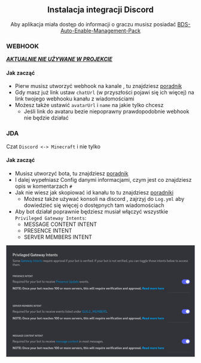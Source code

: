 <div align="center">

## Instalacja integracji Discord


Aby aplikacja miała dostęp do informacji o graczu musisz
posiadać [BDS-Auto-Enable-Management-Pack](https://github.com/Huje22/BDS-Auto-Enable-Management-Pack)

</div>

### WEBHOOK

<u>_**AKTUALNIE NIE UŻYWANE W PROJEKCIE**_</u>

#### Jak zacząć

* Pierw musisz utworzyć webhook na kanale , tu
  znajdziesz [poradnik](https://support.discord.com/hc/en-us/articles/228383668-Intro-to-Webhooks)
* Gdy masz już link ustaw `chatUrl` (w przyszłości pojawi się ich więcej) na link twojego webhooku kanału z
  wiadomościami
* Możesz także ustawić `avatarUrl` i `name` na jakie tylko chcesz
    * Jeśli link do avataru bezie niepoprawny prawdopodobnie webhook nie będzie działać

### JDA

Czat `Discord <-> Minecraft` i nie tylko

#### Jak zacząć

* Musisz utworzyć bota, tu
  znajdziesz [poradnik](https://www.appki.com.pl/jak-stworzyc-bota-discord-i-dodac-go-do-swojego-serwera) <br>
* I dalej wypełniasz Config danymi informacjami, czym jest co znajdziesz opis w komentarzach `#`
* Jak nie wiesz jak skopiować id kanału to tu
  znajdziesz [poradniki](https://www.google.com/amp/s/pl.jugomobile.com/jak-znalezc-identyfikator-serwera-w-discord-na-komputerze-pc-lub-smartfonie/%3famp)<br>
    * Możesz także używać konsoli na discord , zajrzyj do `Log.yml` aby dowiedzieć się więcej o dostępnych tam
      wiadomościach
* Aby bot działał poprawnie będziesz musiał włączyć wszystkie <br>
  `Privileged Gateway Intents`: <br>
    * MESSAGE CONTENT INTENT
    * PRESENCE INTENT
    * SERVER MEMBERS INTENT

![Discord](https://github.com/Huje22/.github/blob/main/assets/Discord-Privileged-Gateway-Intents.jpg)

